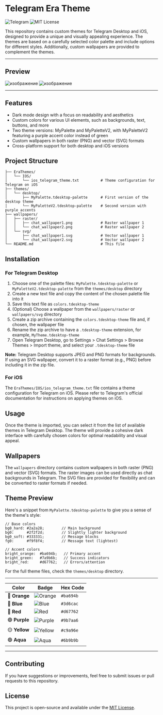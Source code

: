 # Telegram Era Theme


![Telegram](https://img.shields.io/badge/Telegram-Theme-ba694b?style=flat&logo=telegram&logoColor=f9f8f4)
![MIT License](https://img.shields.io/badge/License-MIT-6c9a8b?style=flat&logo=open-source-initiative&logoColor=f9f8f4)

This repository contains custom themes for Telegram Desktop and iOS, designed to provide a unique and visually appealing experience. The themes are based on a carefully selected color palette and include options for different styles. Additionally, custom wallpapers are provided to complement the themes.

---
## Preview

![изображение](https://github.com/user-attachments/assets/aaf4c853-37e0-4ac7-b7ac-8e5b492130d5)
![изображение](https://github.com/user-attachments/assets/ee44f7a4-374c-4e4a-929a-05b90d3873de)


---

## Features

- Dark mode design with a focus on readability and aesthetics
- Custom colors for various UI elements, such as backgrounds, text, buttons, and more
- Two theme versions: MyPalette and MyPaletteV2, with MyPaletteV2 featuring a purple accent color instead of green
- Custom wallpapers in both raster (PNG) and vector (SVG) formats
- Cross-platform support for both desktop and iOS versions

## Project Structure

```
├── EraThemes/
│   └── IOS/
│       └── ios_telegram_theme.txt          # Theme configuration for Telegram on iOS
├── themes/
│   └── desktop/
│       ├── MyPalette.tdesktop-palette      # First version of the desktop theme
│       └── MyPaletteV2.tdesktop-palette    # Second version with purple accents
├── wallpapers/
│   ├── raster/
│   │   ├── chat_wallpaper1.png             # Raster wallpaper 1
│   │   └── chat_wallpaper2.png             # Raster wallpaper 2
│   └── svg/
│       ├── chat_wallpaper1.svg             # Vector wallpaper 1
│       └── chat_wallpaper2.svg             # Vector wallpaper 2
└── README.md                               # This file
```

## Installation

### For Telegram Desktop

1. Choose one of the palette files: `MyPalette.tdesktop-palette` or `MyPaletteV2.tdesktop-palette` from the `themes/desktop` directory
2. Create a new text file and copy the content of the chosen palette file into it
3. Save this text file as `colors.tdesktop-theme`
4. (Optional) Choose a wallpaper from the `wallpapers/raster` or `wallpapers/svg` directory
5. Create a zip archive containing the `colors.tdesktop-theme` file and, if chosen, the wallpaper file
6. Rename the zip archive to have a `.tdesktop-theme` extension, for example, `MyTheme.tdesktop-theme`
7. Open Telegram Desktop, go to Settings > Chat Settings > Browse Themes > Import theme, and select your `.tdesktop-theme` file

**Note:** Telegram Desktop supports JPEG and PNG formats for backgrounds. If using an SVG wallpaper, convert it to a raster format (e.g., PNG) before including it in the zip file.

### For iOS

The `EraThemes/IOS/ios_telegram_theme.txt` file contains a theme configuration for Telegram on iOS. Please refer to Telegram's official documentation for instructions on applying themes on iOS.

## Usage

Once the theme is imported, you can select it from the list of available themes in Telegram Desktop. The theme will provide a cohesive dark interface with carefully chosen colors for optimal readability and visual appeal.

## Wallpapers

The `wallpapers` directory contains custom wallpapers in both raster (PNG) and vector (SVG) formats. The raster images can be used directly as chat backgrounds in Telegram. The SVG files are provided for flexibility and can be converted to raster formats if needed.

## Theme Preview

Here's a snippet from `MyPalette.tdesktop-palette` to give you a sense of the theme's style:

```
// Base colors
bg0_hard: #2a2a28;        // Main background
bg0:      #2f2f2d;        // Slightly lighter background
bg0_soft: #333331;        // Message blocks
fg0:      #f9f8f4;        // Message text (lightest)

// Accent colors
bright_orange:  #ba694b;   // Primary accent
bright_green:   #7a9b6b;   // Success indicators
bright_red:     #d67762;   // Errors/attention
```

For the full theme files, check the `themes/desktop` directory.

---

| Color         | Badge                                                                                                               | Hex Code   |
| ------------- | --------------------------------------------------------------------------------------------------------------------- | ---------- |
| 🔶 **Orange** | ![Orange](https://img.shields.io/badge/Accent_Orange-ba694b?style=flat&logo=materialdesignicons&logoColor=f9f8f4)   | `#ba694b`  |
| 🔷 **Blue**   | ![Blue](https://img.shields.io/badge/Accent_Blue-3d6cac?style=flat&logo=materialdesignicons&logoColor=f9f8f4)       | `#3d6cac`  |
| 🔴 **Red**    | ![Red](https://img.shields.io/badge/Accent_Red-d67762?style=flat&logo=materialdesignicons&logoColor=f9f8f4)         | `#d67762`  |
| 🟣 **Purple** | ![Purple](https://img.shields.io/badge/Accent_Purple-9b7aa6?style=flat&logo=materialdesignicons&logoColor=f9f8f4)   | `#9b7aa6`  |
| 🟡 **Yellow** | ![Yellow](https://img.shields.io/badge/Accent_Yellow-c9a96e?style=flat&logo=materialdesignicons&logoColor=f9f8f4)   | `#c9a96e`  |
| 🟢 **Aqua**   | ![Aqua](https://img.shields.io/badge/Accent_Aqua-6b9b9b?style=flat&logo=materialdesignicons&logoColor=f9f8f4)       | `#6b9b9b`  |

---

## Contributing

If you have suggestions or improvements, feel free to submit issues or pull requests to this repository.

## License

This project is open-source and available under the [MIT License](LICENSE).
